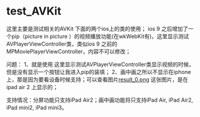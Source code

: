 # test_AVKit

这里主要是测试相关的AVKit 下面的两个ios上的类的使用；
ios 9 之后增加了一个pip（picture in picture ）的视频播放功能(在wkWebKit有)，这里显示测试AVPlayerViewController类，类似ios 9 之前的MPMoviePlayerViewController，内容不可以修改；

问题：
1、就是使用 这里显示测试AVPlayerViewController类显示视频的时候，但是没有显示一个按钮让我进入pip的装填；
2、画中画之所以不显示在iphone上，那是因为要看设备时候支持；可以查看图片[result_0.png](https://raw.githubusercontent.com/helinyu/test_AVKit/master/test_AVKit/reuslt_0.png) 这张图片，是在ipad air 2 上显示的；

支持情况：分屏功能只支持iPad Air2；画中画功能将只支持iPad Air, iPad Air2, iPad mini2, iPad mini3。
